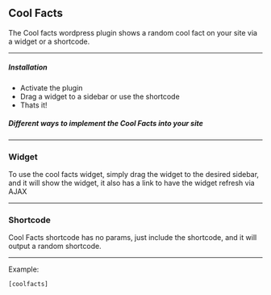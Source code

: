 ## Cool Facts

The Cool facts wordpress plugin shows a random cool fact on your site via a widget or a shortcode.

***
##### Installation

- Activate the plugin
- Drag a widget to a sidebar or use the shortcode
- Thats it!

##### Different ways to implement the Cool Facts into your site

***

### Widget

To use the cool facts widget, simply drag the widget to the desired sidebar, and it will show the widget, it also has a link to have the widget refresh via AJAX
	
***

### Shortcode

Cool Facts shortcode has no params, just include the shortcode, and it will output a random shortcode.

***
Example:

	[coolfacts]
	


